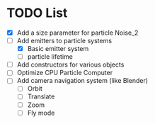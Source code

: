 TODO List
=========

- [x] Add a size parameter for particle Noise_2
- [ ] Add emitters to particle systems
  - [x] Basic emitter system
  - [ ] particle lifetime
- [ ] Add constructors for various objects
- [ ] Optimize CPU Particle Computer
- [ ] Add camera navigation system (like Blender)
  - [ ] Orbit
  - [ ] Translate
  - [ ] Zoom
  - [ ] Fly mode
